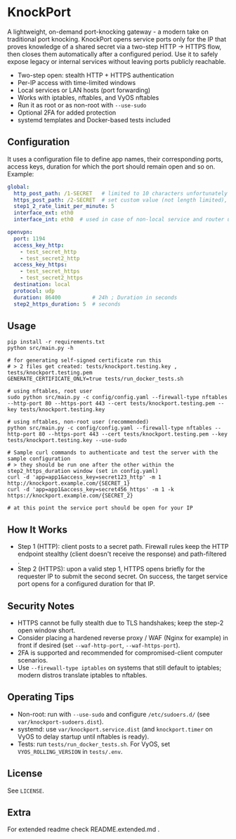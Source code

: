 # KnockPort

A lightweight, on-demand port-knocking gateway - a modern take on traditional port knocking. KnockPort opens service ports only for the IP that proves knowledge of a shared secret via a two-step HTTP → HTTPS flow, then closes them automatically after a configured period. Use it to safely expose legacy or internal services without leaving ports publicly reachable.

- Two-step open: stealth HTTP + HTTPS authentication
- Per-IP access with time-limited windows
- Local services or LAN hosts (port forwarding)
- Works with iptables, nftables, and VyOS nftables
- Run it as root or as non-root with `--use-sudo`
- Optional 2FA for added protection
- systemd templates and Docker-based tests included

## Configuration
It uses a configuration file to define app names, their corresponding ports, access keys, duration for which the port should remain open and so on. Example:
```yaml
global:
  http_post_path: /1-SECRET   # limited to 10 characters unfortunately due to nftables firewall limits , set custom value, don't leave it default
  https_post_path: /2-SECRET  # set custom value (not length limited), don't leave it default
  step1_2_rate_limit_per_minute: 5
  interface_ext: eth0
  interface_int: eth0  # used in case of non-local service and router using 2 separate interfaces

openvpn:
  port: 1194
  access_key_http:
    - test_secret_http
    - test_secret2_http
  access_key_https:
    - test_secret_https
    - test_secret2_https
  destination: local
  protocol: udp
  duration: 86400          # 24h ; Duration in seconds
  step2_https_duration: 5  # seconds
```

## Usage
```
pip install -r requirements.txt
python src/main.py -h

# for generating self-signed certificate run this
# > 2 files get created: tests/knockport.testing.key , tests/knockport.testing.pem
GENERATE_CERTIFICATE_ONLY=true tests/run_docker_tests.sh

# using nftables, root user
sudo python src/main.py -c config/config.yaml --firewall-type nftables --http-port 80 --https-port 443 --cert tests/knockport.testing.pem --key tests/knockport.testing.key

# using nftables, non-root user (recommended)
python src/main.py -c config/config.yaml --firewall-type nftables --http-port 80 --https-port 443 --cert tests/knockport.testing.pem --key tests/knockport.testing.key --use-sudo

# Sample curl commands to authenticate and test the server with the sample configuration
# > they should be run one after the other within the step2_https_duration window (set in config.yaml)
curl -d 'app=app1&access_key=secret123_http' -m 1 http://knockport.example.com/{SECRET_1}
curl -d 'app=app1&access_key=secret456_https' -m 1 -k https://knockport.example.com/{SECRET_2}

# at this point the service port should be open for your IP
```


## How It Works
- Step 1 (HTTP): client posts to a secret path. Firewall rules keep the HTTP endpoint stealthy (client doesn't receive the response) and path-filtered .
- Step 2 (HTTPS): upon a valid step 1, HTTPS opens briefly for the requester IP to submit the second secret. On success, the target service port opens for a configured duration for that IP.

## Security Notes
- HTTPS cannot be fully stealth due to TLS handshakes; keep the step-2 open window short.
- Consider placing a hardened reverse proxy / WAF (Nginx for example) in front if desired (set `--waf-http-port`, `--waf-https-port`).
- 2FA is supported and recommended for compromised-client computer scenarios.
- Use `--firewall-type iptables` on systems that still default to iptables; modern distros translate iptables to nftables.

## Operating Tips
- Non-root: run with `--use-sudo` and configure `/etc/sudoers.d/` (see `var/knockport-sudoers.dist`).
- systemd: use `var/knockport.service.dist` (and `knockport.timer` on VyOS to delay startup until nftables is ready).
- Tests: run `tests/run_docker_tests.sh`. For VyOS, set `VYOS_ROLLING_VERSION` in `tests/.env`.

## License
See `LICENSE`.

## Extra

For extended readme check README.extended.md .
